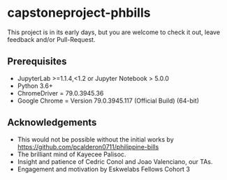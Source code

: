 # capstoneproject-phbills

This project is in its early days, but you are welcome to check it out, leave feedback and/or Pull-Request.

## Prerequisites
* JupyterLab >=1.1.4,<1.2 or Jupyter Notebook > 5.0.0
* Python 3.6+
* ChromeDriver = 79.0.3945.36
* Google Chrome = Version 79.0.3945.117 (Official Build) (64-bit)

## Acknowledgements
* This would not be possible without the initial works by https://github.com/pcalderon0711/philippine-bills
* The brilliant mind of Kayecee Palisoc.
* Insight and patience of Cedric Conol and Joao Valenciano, our TAs.
* Engagement and motivation by Eskwelabs Fellows Cohort 3
